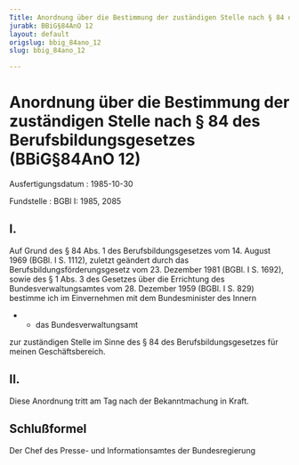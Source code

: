 ```yaml
---
Title: Anordnung über die Bestimmung der zuständigen Stelle nach § 84 des Berufsbildungsgesetzes
jurabk: BBiG§84AnO 12
layout: default
origslug: bbig_84ano_12
slug: bbig_84ano_12

---
```


# Anordnung über die Bestimmung der zuständigen Stelle nach § 84 des Berufsbildungsgesetzes (BBiG§84AnO 12)

Ausfertigungsdatum
:   1985-10-30

Fundstelle
:   BGBl I: 1985, 2085

## I.

Auf Grund des § 84 Abs. 1 des Berufsbildungsgesetzes vom 14. August
1969 (BGBl. I S. 1112), zuletzt geändert durch das
Berufsbildungsförderungsgesetz vom 23. Dezember 1981 (BGBl. I S.
1692), sowie des § 1 Abs. 3 des Gesetzes über die Errichtung des
Bundesverwaltungsamtes vom 28. Dezember 1959 (BGBl. I S. 829) bestimme
ich im Einvernehmen mit dem Bundesminister des Innern

*
    *   das Bundesverwaltungsamt






zur zuständigen Stelle im Sinne des § 84 des Berufsbildungsgesetzes
für meinen Geschäftsbereich.

## II.

Diese Anordnung tritt am Tag nach der Bekanntmachung in Kraft.

## Schlußformel

Der Chef des Presse- und Informationsamtes der Bundesregierung

